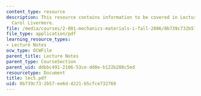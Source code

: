 ```yaml
---
content_type: resource
description: This resource contains information to be covered in Lecture 5 by Prof.
  Carol Livermore.
file: /media/courses/2-001-mechanics-materials-i-fall-2006/0b739c732b57ee6d4221b5cfce732769_lec5.pdf
file_type: application/pdf
learning_resource_types:
- Lecture Notes
ocw_type: OCWFile
parent_title: Lecture Notes
parent_type: CourseSection
parent_uid: ddbbc491-2106-53ce-dd8e-b122b208c5ed
resourcetype: Document
title: lec5.pdf
uid: 0b739c73-2b57-ee6d-4221-b5cfce732769
---
```

